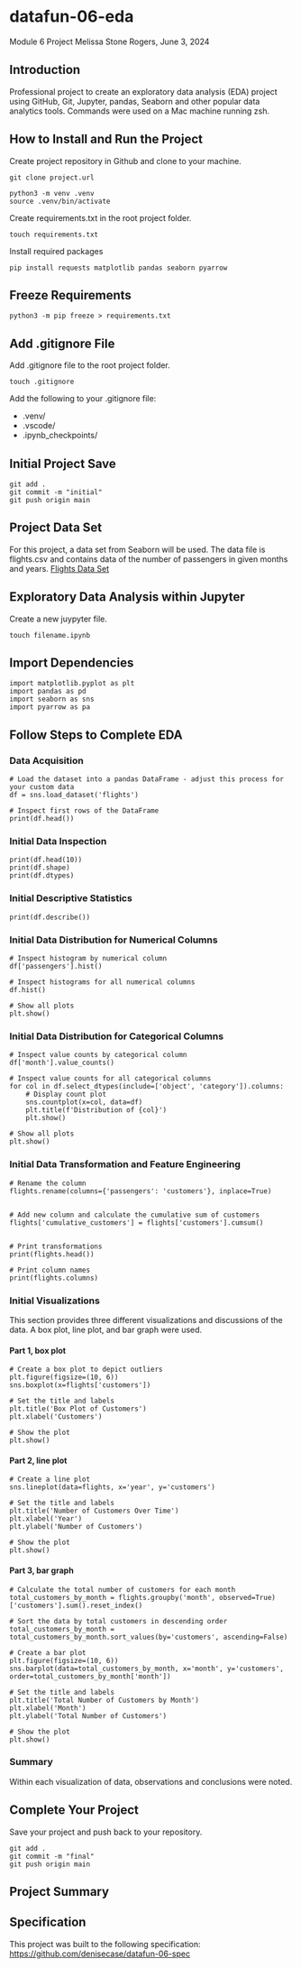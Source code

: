 # datafun-06-eda
Module 6 Project
Melissa Stone Rogers, June 3, 2024

## Introduction
Professional project to create an exploratory data analysis (EDA) project using GitHub, Git, Jupyter, pandas, Seaborn and other popular data analytics tools.
Commands were used on a Mac machine running zsh.  

## How to Install and Run the Project
Create project repository in Github and clone to your machine.

```
git clone project.url
```

```
python3 -m venv .venv
source .venv/bin/activate
```

Create requirements.txt in the root project folder. 
```
touch requirements.txt
```

Install required packages 
```
pip install requests matplotlib pandas seaborn pyarrow
```

## Freeze Requirements

```
python3 -m pip freeze > requirements.txt
```

## Add .gitignore File
Add .gitignore file to the root project folder. 
```
touch .gitignore
```
Add the following to your .gitignore file: 
- .venv/
- .vscode/
- .ipynb_checkpoints/

## Initial Project Save
```
git add .
git commit -m "initial"                         
git push origin main
```
## Project Data Set
For this project, a data set from Seaborn will be used. The data file is flights.csv and contains data of the number of passengers in given months and years. 
[Flights Data Set](https://github.com/mwaskom/seaborn-data/blob/master/flights.csv)


## Exploratory Data Analysis within Jupyter
Create a new juypyter file. 
```
touch filename.ipynb
```

## Import Dependencies 

```
import matplotlib.pyplot as plt
import pandas as pd
import seaborn as sns
import pyarrow as pa
```
## Follow Steps to Complete EDA
### Data Acquisition
```
# Load the dataset into a pandas DataFrame - adjust this process for your custom data
df = sns.load_dataset('flights')

# Inspect first rows of the DataFrame
print(df.head())
```
### Initial Data Inspection
```
print(df.head(10))
print(df.shape)
print(df.dtypes)
```
### Initial Descriptive Statistics
```
print(df.describe())
```
### Initial Data Distribution for Numerical Columns
```
# Inspect histogram by numerical column
df['passengers'].hist()

# Inspect histograms for all numerical columns
df.hist()

# Show all plots
plt.show()
```
### Initial Data Distribution for Categorical Columns 
```
# Inspect value counts by categorical column
df['month'].value_counts()

# Inspect value counts for all categorical columns
for col in df.select_dtypes(include=['object', 'category']).columns:
    # Display count plot
    sns.countplot(x=col, data=df)
    plt.title(f'Distribution of {col}')
    plt.show()

# Show all plots
plt.show()
```
### Initial Data Transformation and Feature Engineering
```
# Rename the column
flights.rename(columns={'passengers': 'customers'}, inplace=True)


# Add new column and calculate the cumulative sum of customers
flights['cumulative_customers'] = flights['customers'].cumsum()


# Print transformations
print(flights.head())

# Print column names
print(flights.columns)
```
### Initial Visualizations 
This section provides three different visualizations and discussions of the data. A box plot, line plot, and bar graph were used. 
#### Part 1, box plot
```
# Create a box plot to depict outliers
plt.figure(figsize=(10, 6))
sns.boxplot(x=flights['customers'])

# Set the title and labels
plt.title('Box Plot of Customers')
plt.xlabel('Customers')

# Show the plot
plt.show()
```
#### Part 2, line plot
```
# Create a line plot
sns.lineplot(data=flights, x='year', y='customers')

# Set the title and labels
plt.title('Number of Customers Over Time')
plt.xlabel('Year')
plt.ylabel('Number of Customers')

# Show the plot
plt.show()
```
#### Part 3, bar graph
```
# Calculate the total number of customers for each month
total_customers_by_month = flights.groupby('month', observed=True)['customers'].sum().reset_index()

# Sort the data by total customers in descending order
total_customers_by_month = total_customers_by_month.sort_values(by='customers', ascending=False)

# Create a bar plot
plt.figure(figsize=(10, 6))
sns.barplot(data=total_customers_by_month, x='month', y='customers', order=total_customers_by_month['month'])

# Set the title and labels
plt.title('Total Number of Customers by Month')
plt.xlabel('Month')
plt.ylabel('Total Number of Customers')

# Show the plot
plt.show()
```

### Summary
Within each visualization of data, observations and conclusions were noted. 


## Complete Your Project
Save your project and push back to your repository. 
```
git add .
git commit -m "final"                         
git push origin main
```

## Project Summary


## Specification

This project was built to the following specification:
https://github.com/denisecase/datafun-06-spec